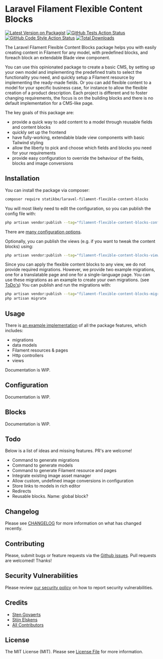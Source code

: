 # Laravel Filament Flexible Content Blocks

[![Latest Version on Packagist](https://img.shields.io/packagist/v/statikbe/laravel-filament-flexible-content-blocks.svg?style=flat-square)](https://packagist.org/packages/statikbe/laravel-filament-flexible-content-blocks)
[![GitHub Tests Action Status](https://img.shields.io/github/actions/workflow/status/statikbe/laravel-filament-flexible-content-blocks/run-tests.yml?branch=main&label=tests&style=flat-square)](https://github.com/statikbe/laravel-filament-flexible-content-blocks/actions?query=workflow%3Arun-tests+branch%3Amain)
[![GitHub Code Style Action Status](https://img.shields.io/github/actions/workflow/status/statikbe/laravel-filament-flexible-content-blocks/fix-php-code-style-issues.yml?branch=main&label=code%20style&style=flat-square)](https://github.com/statikbe/laravel-filament-flexible-content-blocks/actions?query=workflow%3A"Fix+PHP+code+style+issues"+branch%3Amain)
[![Total Downloads](https://img.shields.io/packagist/dt/statikbe/laravel-filament-flexible-content-blocks.svg?style=flat-square)](https://packagist.org/packages/statikbe/laravel-filament-flexible-content-blocks)

The Laravel Filament Flexible Content Blocks package helps you with easily creating content in Filament for any 
model, with predefined blocks, and foreach block an extendable Blade view component. 

You can use this opinionated package to create a basic CMS, by setting up your own model and implementing the predefined traits to 
select the functionality you need, and quickly setup a Filament resource by implementing the ready-made fields. Or you can 
add flexible content to a model for your specific business case, for instance to allow the flexible creation of a 
product description. Each project is different and to foster changing requirements, the focus is on the building blocks and 
there is no default implementation for a CMS-like page.

The key goals of this package are:
- provide a quick way to add content to a model through reusable fields and content blocks
- quickly set up the frontend
- have fully-working, extendable blade view components with basic Tailwind styling 
- allow the liberty to pick and choose which fields and blocks you need for your requirements
- provide easy configuration to override the behaviour of the fields, blocks and image conversions

## Installation

You can install the package via composer:

```bash
composer require statikbe/laravel-filament-flexible-content-blocks
```

You will most likely need to edit the configuration, so you can publish the config file with:

```bash
php artisan vendor:publish --tag="filament-flexible-content-blocks-config"
```

There are [many configuration options](#configuration).

Optionally, you can publish the views (e.g. if you want to tweak the content blocks) using:

```bash
php artisan vendor:publish --tag="filament-flexible-content-blocks-views"
```

Since you can apply the flexible content blocks to any view, we do not provide required migrations. 
However, we provide two example migrations, one for a translatable page and one for a single-language page. 
You can use these migrations as an example to create your own migrations. (see [ToDo's](#todo))
You can publish and run the migrations with:

```bash
php artisan vendor:publish --tag="filament-flexible-content-blocks-migrations"
php artisan migrate
```

## Usage

There is [an example implementation](./example) of all the package features, which includes:
- migrations
- data models
- Filament resources & pages
- Http controllers
- views

Documentation is WIP.

## Configuration

Documentation is WIP.

## Blocks

Documentation is WIP.

## Todo

Below is a list of ideas and missing features. PR's are welcome!

- Command to generate migrations
- Command to generate models
- Command to generate Filament resource and pages
- Integrate existing image asset manager
- Allow custom, undefined image conversions in configuration
- Store links to models in rich editor
- Redirects
- Reusable blocks. Name: global block?

## Changelog

Please see [CHANGELOG](CHANGELOG.md) for more information on what has changed recently.

## Contributing

Please, submit bugs or feature requests via the [Github issues](https://github.com/statikbe/laravel-filament-chained-translation-manager/issues).
Pull requests are welcomed! Thanks!

## Security Vulnerabilities

Please review [our security policy](../../security/policy) on how to report security vulnerabilities.

## Credits

- [Sten Govaerts](https://github.com/sten)
- [Stijn Elskens](https://github.com/stijnelskens)
- [All Contributors](../../contributors)

## License

The MIT License (MIT). Please see [License File](LICENSE.md) for more information.
